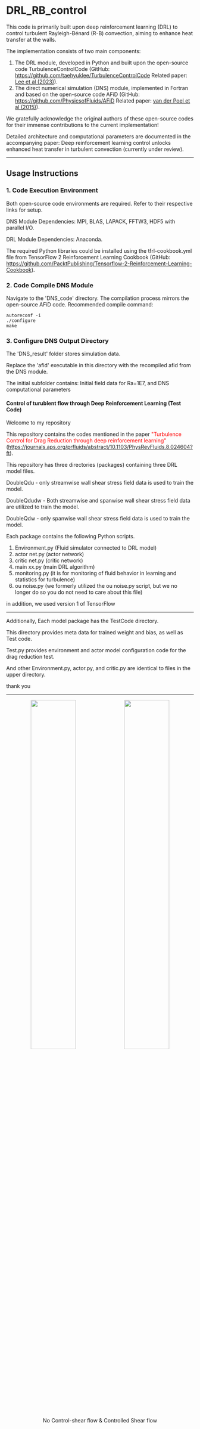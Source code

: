 # DRL_RB_control

This code is primarily built upon deep reinforcement learning (DRL) to control turbulent Rayleigh-Bénard (R-B) convection, aiming to enhance heat transfer at the walls. 

The implementation consists of two main components:
1. The DRL module, developed in Python and built upon the open-source code TurbulenceControlCode (GitHub: https://github.com/taehyuklee/TurbulenceControlCode  Related paper: [Lee et al (2023)](https://journals.aps.org/prfluids/abstract/10.1103/PhysRevFluids.8.024604?ft)).
2. The direct numerical simulation (DNS) module, implemented in Fortran and based on the open-source code AFiD (GitHub: https://github.com/PhysicsofFluids/AFiD  Related paper: [van der Poel et al (2015)](http://dx.doi.org/10.1016/j.compfluid.2015.04.007)).

We gratefully acknowledge the original authors of these open-source codes for their immense contributions to the current implementation! 

Detailed architecture and computational parameters are documented in the accompanying paper:
Deep reinforcement learning control unlocks enhanced heat transfer in turbulent convection (currently under review).

-----------------------------------------------------------------------------
## Usage Instructions

### 1. Code Execution Environment
Both open-source code environments are required. Refer to their respective links for setup.

DNS Module Dependencies:
MPI, BLAS, LAPACK, FFTW3, HDF5 with parallel I/O.

DRL Module Dependencies:
Anaconda. 

The required Python libraries could be installed using the tfrl-cookbook.yml file from
TensorFlow 2 Reinforcement Learning Cookbook
(GitHub: https://github.com/PacktPublishing/Tensorflow-2-Reinforcement-Learning-Cookbook).

### 2. Code Compile DNS Module
Navigate to the 'DNS_code' directory. The compilation process mirrors the open-source AFiD code.
Recommended compile command:
```
autoreconf -i
./configure
make
```

### 3. Configure DNS Output Directory

The 'DNS_result' folder stores simulation data.

Replace the 'afid' executable in this directory with the recompiled afid from the DNS module.

The initial subfolder contains: Initial field data for Ra=1E7, and DNS computational parameters







#### Control of turublent flow through Deep Reinforcement Learning (Test Code)

Welcome to my repository

This repository contains the codes mentioned in the paper <span style="color:red"> "Turbulence Control for Drag Reduction through deep reinforcement learning" </span> (https://journals.aps.org/prfluids/abstract/10.1103/PhysRevFluids.8.024604?ft).


This repository has three directories (packages) containing three DRL model files.


DoubleQdu - only streamwise wall shear stress field data is used to train the model.

DoubleQdudw - Both streamwise and spanwise wall shear stress field data are utilized to train the model.

DoubleQdw - only spanwise wall shear stress field data is used to train the model.



Each package contains the following Python scripts.
1. Environment.py (Fluid simulator connected to DRL model)
2. actor net.py (actor network)
3. critic net.py (critic network)
4. main xx.py (main DRL algorithm)
5. monitoring.py (it is for monitoring of fluid behavior in learning and statistics for turbulence)
6. ou noise.py (we formerly utilized the ou noise.py script, but we no longer do so you do not need to care about this file)

in addition, we used version 1 of TensorFlow

-----------------------------------------------------------------------------
Additionally, Each model package has the TestCode directory.

This directory provides meta data for trained weight and bias, as well as Test code.

Test.py provides environment and actor model configuration code for the drag reduction test.

And other Environment.py, actor.py, and critic.py are identical to files in the upper directory.


thank you


-----------------------------------------------------------------------------

<p align="center">
<img src="https://user-images.githubusercontent.com/89365465/235430125-e0d680cd-cbee-4c26-b01d-59a75b1e1354.gif" width="49%" height="49%">
<img src="https://user-images.githubusercontent.com/89365465/235430132-b2e5457c-395d-448c-ad62-4c0a7361d524.gif" width="49%" height="49%">
<figcaption align="center">No Control-shear flow & Controlled Shear flow</figcaption>
</p>
<!-- ![no control 360](https://user-images.githubusercontent.com/89365465/235430125-e0d680cd-cbee-4c26-b01d-59a75b1e1354.gif)-->
<!-- ![Controlling shear flow](https://user-images.githubusercontent.com/89365465/235430132-b2e5457c-395d-448c-ad62-4c0a7361d524.gif)-->
